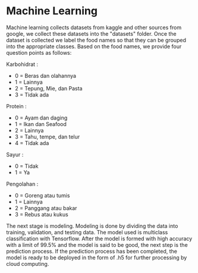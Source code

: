 # Machine Learning 

Machine learning collects datasets from kaggle and other sources from google, we collect these datasets into the "datasets" folder. Once the dataset is collected we label the food names so that they can be grouped into the appropriate classes. Based on the food names, we provide four question points as follows: 

Karbohidrat :
* 0 = Beras dan olahannya
* 1 = Lainnya
* 2 = Tepung, Mie, dan Pasta
* 3 = Tidak ada

Protein :
* 0 = Ayam dan daging
* 1 = Ikan dan Seafood
* 2 = Lainnya
* 3 = Tahu, tempe, dan telur
* 4 = Tidak ada

Sayur :
* 0 = Tidak
* 1 = Ya

Pengolahan :
* 0 = Goreng atau tumis
* 1 = Lainnya
* 2 = Panggang atau bakar
* 3 = Rebus atau kukus

The next stage is modeling. Modeling is done by dividing the data into training, validation, and testing data. The model used is multiclass classification with Tensorflow. After the model is formed with high accuracy with a limit of 99.5% and the model is said to be good, the next step is the prediction process. If the prediction process has been completed, the model is ready to be deployed in the form of .h5 for further processing by cloud computing.
